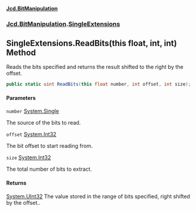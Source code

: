 #### [Jcd.BitManipulation](index.md 'index')

### [Jcd.BitManipulation](Jcd.BitManipulation.md 'Jcd.BitManipulation').[SingleExtensions](Jcd.BitManipulation.SingleExtensions.md 'Jcd.BitManipulation.SingleExtensions')

## SingleExtensions.ReadBits(this float, int, int) Method

Reads the bits specified and returns the result shifted to the right by the offset.

```csharp
public static uint ReadBits(this float number, int offset, int size);
```

#### Parameters

<a name='Jcd.BitManipulation.SingleExtensions.ReadBits(thisfloat,int,int).number'></a>

`number` [System.Single](https://docs.microsoft.com/en-us/dotnet/api/System.Single 'System.Single')

The source of the bits to read.

<a name='Jcd.BitManipulation.SingleExtensions.ReadBits(thisfloat,int,int).offset'></a>

`offset` [System.Int32](https://docs.microsoft.com/en-us/dotnet/api/System.Int32 'System.Int32')

The bit offset to start reading from.

<a name='Jcd.BitManipulation.SingleExtensions.ReadBits(thisfloat,int,int).size'></a>

`size` [System.Int32](https://docs.microsoft.com/en-us/dotnet/api/System.Int32 'System.Int32')

The total number of bits to extract.

#### Returns

[System.UInt32](https://docs.microsoft.com/en-us/dotnet/api/System.UInt32 'System.UInt32')
The value stored in the range of bits specified, right shifted by the offset..